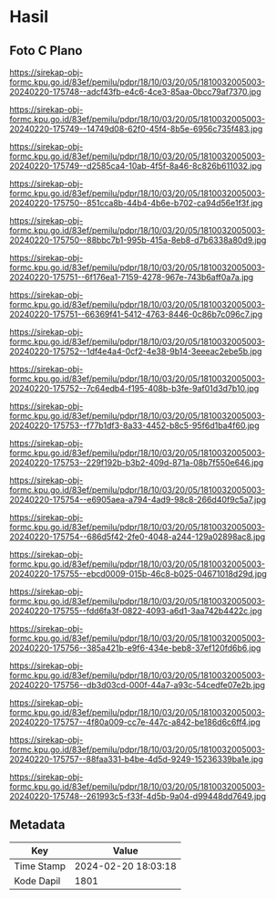 # Hasil

## Foto C Plano

https://sirekap-obj-formc.kpu.go.id/83ef/pemilu/pdpr/18/10/03/20/05/1810032005003-20240220-175748--adcf43fb-e4c6-4ce3-85aa-0bcc79af7370.jpg

https://sirekap-obj-formc.kpu.go.id/83ef/pemilu/pdpr/18/10/03/20/05/1810032005003-20240220-175749--14749d08-62f0-45f4-8b5e-6956c735f483.jpg

https://sirekap-obj-formc.kpu.go.id/83ef/pemilu/pdpr/18/10/03/20/05/1810032005003-20240220-175749--d2585ca4-10ab-4f5f-8a46-8c826b611032.jpg

https://sirekap-obj-formc.kpu.go.id/83ef/pemilu/pdpr/18/10/03/20/05/1810032005003-20240220-175750--851cca8b-44b4-4b6e-b702-ca94d56e1f3f.jpg

https://sirekap-obj-formc.kpu.go.id/83ef/pemilu/pdpr/18/10/03/20/05/1810032005003-20240220-175750--88bbc7b1-995b-415a-8eb8-d7b6338a80d9.jpg

https://sirekap-obj-formc.kpu.go.id/83ef/pemilu/pdpr/18/10/03/20/05/1810032005003-20240220-175751--6f176ea1-7159-4278-967e-743b6aff0a7a.jpg

https://sirekap-obj-formc.kpu.go.id/83ef/pemilu/pdpr/18/10/03/20/05/1810032005003-20240220-175751--66369f41-5412-4763-8446-0c86b7c096c7.jpg

https://sirekap-obj-formc.kpu.go.id/83ef/pemilu/pdpr/18/10/03/20/05/1810032005003-20240220-175752--1df4e4a4-0cf2-4e38-9b14-3eeeac2ebe5b.jpg

https://sirekap-obj-formc.kpu.go.id/83ef/pemilu/pdpr/18/10/03/20/05/1810032005003-20240220-175752--7c64edb4-f195-408b-b3fe-9af01d3d7b10.jpg

https://sirekap-obj-formc.kpu.go.id/83ef/pemilu/pdpr/18/10/03/20/05/1810032005003-20240220-175753--f77b1df3-8a33-4452-b8c5-95f6d1ba4f60.jpg

https://sirekap-obj-formc.kpu.go.id/83ef/pemilu/pdpr/18/10/03/20/05/1810032005003-20240220-175753--229f192b-b3b2-409d-871a-08b7f550e646.jpg

https://sirekap-obj-formc.kpu.go.id/83ef/pemilu/pdpr/18/10/03/20/05/1810032005003-20240220-175754--e6905aea-a794-4ad9-98c8-266d40f9c5a7.jpg

https://sirekap-obj-formc.kpu.go.id/83ef/pemilu/pdpr/18/10/03/20/05/1810032005003-20240220-175754--686d5f42-2fe0-4048-a244-129a02898ac8.jpg

https://sirekap-obj-formc.kpu.go.id/83ef/pemilu/pdpr/18/10/03/20/05/1810032005003-20240220-175755--ebcd0009-015b-46c8-b025-04671018d29d.jpg

https://sirekap-obj-formc.kpu.go.id/83ef/pemilu/pdpr/18/10/03/20/05/1810032005003-20240220-175755--fdd6fa3f-0822-4093-a6d1-3aa742b4422c.jpg

https://sirekap-obj-formc.kpu.go.id/83ef/pemilu/pdpr/18/10/03/20/05/1810032005003-20240220-175756--385a421b-e9f6-434e-beb8-37ef120fd6b6.jpg

https://sirekap-obj-formc.kpu.go.id/83ef/pemilu/pdpr/18/10/03/20/05/1810032005003-20240220-175756--db3d03cd-000f-44a7-a93c-54cedfe07e2b.jpg

https://sirekap-obj-formc.kpu.go.id/83ef/pemilu/pdpr/18/10/03/20/05/1810032005003-20240220-175757--4f80a009-cc7e-447c-a842-be186d6c6ff4.jpg

https://sirekap-obj-formc.kpu.go.id/83ef/pemilu/pdpr/18/10/03/20/05/1810032005003-20240220-175757--88faa331-b4be-4d5d-9249-15236339ba1e.jpg

https://sirekap-obj-formc.kpu.go.id/83ef/pemilu/pdpr/18/10/03/20/05/1810032005003-20240220-175748--261993c5-f33f-4d5b-9a04-d99448dd7649.jpg


## Metadata

| Key        | Value               |
| ---------- | ------------------- |
| Time Stamp | 2024-02-20 18:03:18 |
| Kode Dapil | 1801                |



